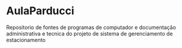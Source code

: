 # AulaParducci
Repositorio de fontes de programas de computador e documentação administrativa e tecnica do projeto de sistema de gerenciamento de estacionamento
